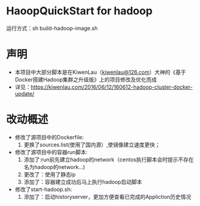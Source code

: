 # HaoopQuickStart for hadoop
运行方式：sh build-hadoop-image.sh
# 声明
- 本项目中大部分脚本是在KiwenLau（kiwenlau@126.com）大神的《基于Docker搭建Hadoop集群之升级版》上的项目修改及优化而成
- 详见：https://kiwenlau.com/2016/06/12/160612-hadoop-cluster-docker-update/
# 改动概述
- 修改了源项目中的Dockerfile:
    1. 更换了sources.list(使用了国内源）,使镜像建立速度更快；
- 修改了源项目中的容器run脚本:
    1. 添加了:run前先建立hadoop的network（centos执行脚本会时提示不存在名为hadoop的network...)
    2. 更改了：使用了静态ip
    3. 添加了：容器建立成功后马上执行hadoop启动脚本
- 修改了start-hadoop.sh:
    1. 添加了：启动historyserver，更加方便查看已完成的Appliction历史情况